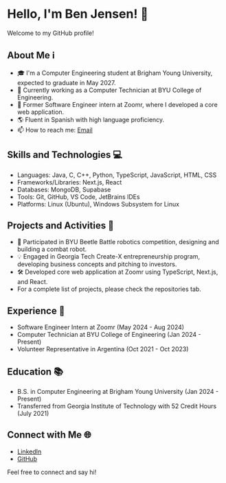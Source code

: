 # Hello, I'm Ben Jensen! 👋

Welcome to my GitHub profile!

## About Me ℹ️

- 🎓 I'm a Computer Engineering student at Brigham Young University, expected to graduate in May 2027.
- 💼 Currently working as a Computer Technician at BYU College of Engineering.
- 🚀 Former Software Engineer intern at Zoomr, where I developed a core web application.
- 🌎 Fluent in Spanish with high language proficiency.
- 📫 How to reach me: [Email](mailto:Bensen17@byu.edu)

## Skills and Technologies 💻

- Languages: Java, C, C++, Python, TypeScript, JavaScript, HTML, CSS
- Frameworks/Libraries: Next.js, React
- Databases: MongoDB, Supabase
- Tools: Git, GitHub, VS Code, JetBrains IDEs
- Platforms: Linux (Ubuntu), Windows Subsystem for Linux

## Projects and Activities 🚀

- 🤖 Participated in BYU Beetle Battle robotics competition, designing and building a combat robot.
- 💡 Engaged in Georgia Tech Create-X entrepreneurship program, developing business concepts and pitching to investors.
- 🛠️ Developed core web application at Zoomr using TypeScript, Next.js, and React.
- For a complete list of projects, please check the repositories tab.

## Experience 🏢

- Software Engineer Intern at Zoomr (May 2024 - Aug 2024)
- Computer Technician at BYU College of Engineering (Jan 2024 - Present)
- Volunteer Representative in Argentina (Oct 2021 - Oct 2023)

## Education 📚

- B.S. in Computer Engineering at Brigham Young University (Jan 2024 - Present)
- Transferred from Georgia Institute of Technology with 52 Credit Hours (July 2021)

## Connect with Me 🌐

- [LinkedIn](https://www.linkedin.com/in/benjamin-m-jensen)
- [GitHub](https://github.com/jenbensen17)

Feel free to connect and say hi!
